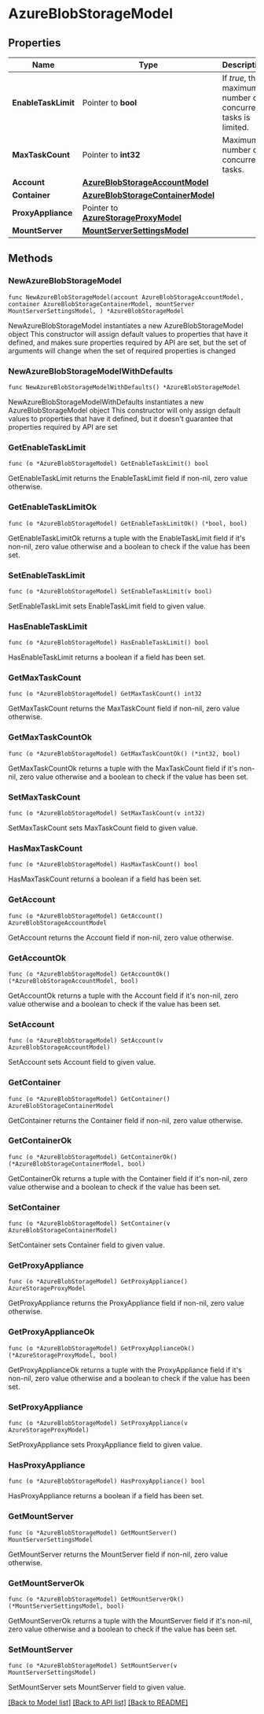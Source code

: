 # AzureBlobStorageModel

## Properties

Name | Type | Description | Notes
------------ | ------------- | ------------- | -------------
**EnableTaskLimit** | Pointer to **bool** | If *true*, the maximum number of concurrent tasks is limited. | [optional] 
**MaxTaskCount** | Pointer to **int32** | Maximum number of concurrent tasks. | [optional] 
**Account** | [**AzureBlobStorageAccountModel**](AzureBlobStorageAccountModel.md) |  | 
**Container** | [**AzureBlobStorageContainerModel**](AzureBlobStorageContainerModel.md) |  | 
**ProxyAppliance** | Pointer to [**AzureStorageProxyModel**](AzureStorageProxyModel.md) |  | [optional] 
**MountServer** | [**MountServerSettingsModel**](MountServerSettingsModel.md) |  | 

## Methods

### NewAzureBlobStorageModel

`func NewAzureBlobStorageModel(account AzureBlobStorageAccountModel, container AzureBlobStorageContainerModel, mountServer MountServerSettingsModel, ) *AzureBlobStorageModel`

NewAzureBlobStorageModel instantiates a new AzureBlobStorageModel object
This constructor will assign default values to properties that have it defined,
and makes sure properties required by API are set, but the set of arguments
will change when the set of required properties is changed

### NewAzureBlobStorageModelWithDefaults

`func NewAzureBlobStorageModelWithDefaults() *AzureBlobStorageModel`

NewAzureBlobStorageModelWithDefaults instantiates a new AzureBlobStorageModel object
This constructor will only assign default values to properties that have it defined,
but it doesn't guarantee that properties required by API are set

### GetEnableTaskLimit

`func (o *AzureBlobStorageModel) GetEnableTaskLimit() bool`

GetEnableTaskLimit returns the EnableTaskLimit field if non-nil, zero value otherwise.

### GetEnableTaskLimitOk

`func (o *AzureBlobStorageModel) GetEnableTaskLimitOk() (*bool, bool)`

GetEnableTaskLimitOk returns a tuple with the EnableTaskLimit field if it's non-nil, zero value otherwise
and a boolean to check if the value has been set.

### SetEnableTaskLimit

`func (o *AzureBlobStorageModel) SetEnableTaskLimit(v bool)`

SetEnableTaskLimit sets EnableTaskLimit field to given value.

### HasEnableTaskLimit

`func (o *AzureBlobStorageModel) HasEnableTaskLimit() bool`

HasEnableTaskLimit returns a boolean if a field has been set.

### GetMaxTaskCount

`func (o *AzureBlobStorageModel) GetMaxTaskCount() int32`

GetMaxTaskCount returns the MaxTaskCount field if non-nil, zero value otherwise.

### GetMaxTaskCountOk

`func (o *AzureBlobStorageModel) GetMaxTaskCountOk() (*int32, bool)`

GetMaxTaskCountOk returns a tuple with the MaxTaskCount field if it's non-nil, zero value otherwise
and a boolean to check if the value has been set.

### SetMaxTaskCount

`func (o *AzureBlobStorageModel) SetMaxTaskCount(v int32)`

SetMaxTaskCount sets MaxTaskCount field to given value.

### HasMaxTaskCount

`func (o *AzureBlobStorageModel) HasMaxTaskCount() bool`

HasMaxTaskCount returns a boolean if a field has been set.

### GetAccount

`func (o *AzureBlobStorageModel) GetAccount() AzureBlobStorageAccountModel`

GetAccount returns the Account field if non-nil, zero value otherwise.

### GetAccountOk

`func (o *AzureBlobStorageModel) GetAccountOk() (*AzureBlobStorageAccountModel, bool)`

GetAccountOk returns a tuple with the Account field if it's non-nil, zero value otherwise
and a boolean to check if the value has been set.

### SetAccount

`func (o *AzureBlobStorageModel) SetAccount(v AzureBlobStorageAccountModel)`

SetAccount sets Account field to given value.


### GetContainer

`func (o *AzureBlobStorageModel) GetContainer() AzureBlobStorageContainerModel`

GetContainer returns the Container field if non-nil, zero value otherwise.

### GetContainerOk

`func (o *AzureBlobStorageModel) GetContainerOk() (*AzureBlobStorageContainerModel, bool)`

GetContainerOk returns a tuple with the Container field if it's non-nil, zero value otherwise
and a boolean to check if the value has been set.

### SetContainer

`func (o *AzureBlobStorageModel) SetContainer(v AzureBlobStorageContainerModel)`

SetContainer sets Container field to given value.


### GetProxyAppliance

`func (o *AzureBlobStorageModel) GetProxyAppliance() AzureStorageProxyModel`

GetProxyAppliance returns the ProxyAppliance field if non-nil, zero value otherwise.

### GetProxyApplianceOk

`func (o *AzureBlobStorageModel) GetProxyApplianceOk() (*AzureStorageProxyModel, bool)`

GetProxyApplianceOk returns a tuple with the ProxyAppliance field if it's non-nil, zero value otherwise
and a boolean to check if the value has been set.

### SetProxyAppliance

`func (o *AzureBlobStorageModel) SetProxyAppliance(v AzureStorageProxyModel)`

SetProxyAppliance sets ProxyAppliance field to given value.

### HasProxyAppliance

`func (o *AzureBlobStorageModel) HasProxyAppliance() bool`

HasProxyAppliance returns a boolean if a field has been set.

### GetMountServer

`func (o *AzureBlobStorageModel) GetMountServer() MountServerSettingsModel`

GetMountServer returns the MountServer field if non-nil, zero value otherwise.

### GetMountServerOk

`func (o *AzureBlobStorageModel) GetMountServerOk() (*MountServerSettingsModel, bool)`

GetMountServerOk returns a tuple with the MountServer field if it's non-nil, zero value otherwise
and a boolean to check if the value has been set.

### SetMountServer

`func (o *AzureBlobStorageModel) SetMountServer(v MountServerSettingsModel)`

SetMountServer sets MountServer field to given value.



[[Back to Model list]](../README.md#documentation-for-models) [[Back to API list]](../README.md#documentation-for-api-endpoints) [[Back to README]](../README.md)


